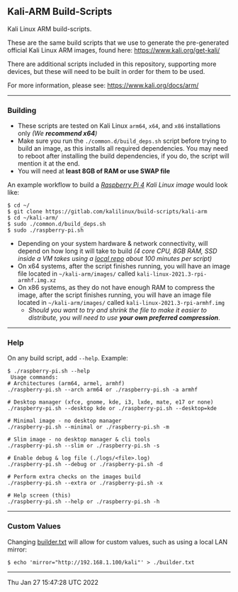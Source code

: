 ## Kali-ARM Build-Scripts
Kali Linux ARM build-scripts.

These are the same build scripts that we use to generate the pre-generated official Kali Linux ARM images, found here: <https://www.kali.org/get-kali/>

There are additional scripts included in this repository, supporting more devices, but these will need to be built in order for them to be used.

For more information, please see: <https://www.kali.org/docs/arm/>

---

### Building
- These scripts are tested on Kali Linux `arm64`, `x64`, and `x86` installations only _(We **recommend x64**)_
- Make sure you run the `./common.d/build_deps.sh` script before trying to build an image, as this installs all required dependencies.  You may need to reboot after installing the build dependencies, if you do, the script will mention it at the end.
- You will need at **least 8GB of RAM or use SWAP file**

An example workflow to build a _[Raspberry Pi 4](https://www.kali.org/docs/arm/raspberry-pi-4/) Kali Linux image_ would look like:

```
$ cd ~/
$ git clone https://gitlab.com/kalilinux/build-scripts/kali-arm
$ cd ~/kali-arm/
$ sudo ./common.d/build_deps.sh
$ sudo ./raspberry-pi.sh
```

- Depending on your system hardware & network connectivity, will depend on how long it will take to build _(4 core CPU, 8GB RAM, SSD inside a VM takes using a [local repo](https://www.kali.org/docs/community/setting-up-a-kali-linux-mirror/) about 100 minutes per script)_
- On x64 systems, after the script finishes running, you will have an image file located in `~/kali-arm/images/` called `kali-linux-2021.3-rpi-armhf.img.xz`
- On x86 systems, as they do not have enough RAM to compress the image, after the script finishes running, you will have an image file located in `~/kali-arm/images/` called `kali-linux-2021.3-rpi-armhf.img`
  - _Should you want to try and shrink the file to make it easier to distribute, you will need to use **your own preferred compression**_.

---

### Help
On any build script, add `--help`. Example:

```
$ ./raspberry-pi.sh --help
 Usage commands:
# Architectures (arm64, armel, armhf)
./raspberry-pi.sh --arch arm64 or ./raspberry-pi.sh -a armhf

# Desktop manager (xfce, gnome, kde, i3, lxde, mate, e17 or none)
./raspberry-pi.sh --desktop kde or ./raspberry-pi.sh --desktop=kde

# Minimal image - no desktop manager
./raspberry-pi.sh --minimal or ./raspberry-pi.sh -m

# Slim image - no desktop manager & cli tools
./raspberry-pi.sh --slim or ./raspberry-pi.sh -s

# Enable debug & log file (./logs/<file>.log)
./raspberry-pi.sh --debug or ./raspberry-pi.sh -d

# Perform extra checks on the images build
./raspberry-pi.sh --extra or ./raspberry-pi.sh -x

# Help screen (this)
./raspberry-pi.sh --help or ./raspberry-pi.sh -h
```

---

### Custom Values
Changing [builder.txt](builder.txt.example) will allow for custom values, such as using a local LAN mirror:

```
$ echo 'mirror="http://192.168.1.100/kali"' > ./builder.txt
```

---

Thu Jan 27 15:47:28 UTC 2022
